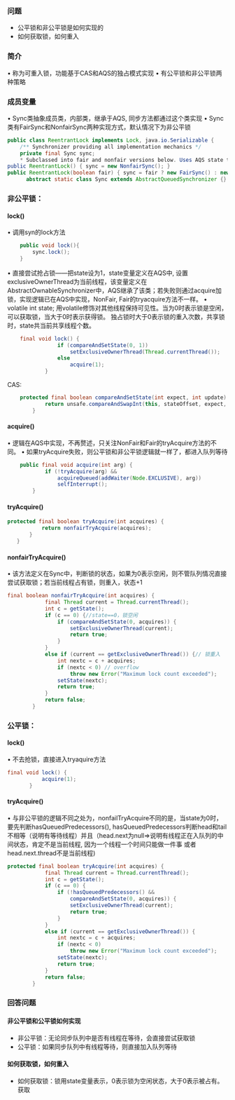 ### 问题
- 公平锁和非公平锁是如何实现的
- 如何获取锁，如何重入
### 简介
• 称为可重入锁，功能基于CAS和AQS的独占模式实现
• 有公平锁和非公平锁两种策略
		
### 成员变量
				

• Sync类抽象成员类，内部类，继承于AQS, 同步方法都通过这个类实现
• Sync类有FairSync和NonfairSync两种实现方式，默认情况下为非公平锁
```java
public class ReentrantLock implements Lock, java.io.Serializable {
    /** Synchronizer providing all implementation mechanics */
    private final Sync sync;
    * Subclassed into fair and nonfair versions below. Uses AQS state to represent the number of holds on the lock.
public ReentrantLock() { sync = new NonfairSync(); }
public ReentrantLock(boolean fair) { sync = fair ? new FairSync() : new NonfairSync(); }
      abstract static class Sync extends AbstractQueuedSynchronizer {}
```
### 非公平锁：
#### lock()
• 调用syn的lock方法
```java
	public void lock(){
		sync.lock();
	}
```
• 直接尝试抢占锁——把state设为1，state变量定义在AQS中, 设置exclusiveOwnerThread为当前线程，该变量定义在AbstractOwnableSynchronizer中，AQS继承了该类；若失败则通过acquire加锁，实现逻辑已在AQS中实现，NonFair, Fair的tryacquire方法不一样。
• volatile int state; 用volatile修饰对其他线程保持可见性。当为0时表示锁是空闲，可以获取锁，当大于0时表示获得锁。 独占锁时大于0表示锁的重入次数，共享锁时，state共当前共享线程个数。
```java
	final void lock() {
	            if (compareAndSetState(0, 1))
	                setExclusiveOwnerThread(Thread.currentThread());
	            else
	                acquire(1);
	        }
```
CAS:
```java
	protected final boolean compareAndSetState(int expect, int update) {
	        return unsafe.compareAndSwapInt(this, stateOffset, expect, update);
	    }
```	    
#### acquire()
• 逻辑在AQS中实现，不再赘述，只关注NonFair和Fair的tryAcquire方法的不同。
• 如果tryAcquire失败，则公平锁和非公平锁逻辑就一样了，都进入队列等待
```java
	public final void acquire(int arg) {
	        if (!tryAcquire(arg) &&
	            acquireQueued(addWaiter(Node.EXCLUSIVE), arg))
	            selfInterrupt();
	    }
```
#### tryAcquire()
```java
protected final boolean tryAcquire(int acquires) {
           return nonfairTryAcquire(acquires);
       }
   }
```
#### nonfairTryAcquire()
• 该方法定义在Sync中，判断锁的状态，如果为0表示空闲，则不管队列情况直接尝试获取锁；若当前线程占有锁，则重入，状态+1
```java
final boolean nonfairTryAcquire(int acquires) {
            final Thread current = Thread.currentThread();
            int c = getState();
            if (c == 0) {//state==0，锁空闲
                if (compareAndSetState(0, acquires)) {
                    setExclusiveOwnerThread(current);
                    return true;
                }
            }
            else if (current == getExclusiveOwnerThread()) {// 锁重入
                int nextc = c + acquires;
                if (nextc < 0) // overflow
                    throw new Error("Maximum lock count exceeded");
                setState(nextc);
                return true;
            }
            return false;
        }
```
### 公平锁：
#### lock()
• 不去抢锁，直接进入tryaquire方法
```java
final void lock() {
           acquire(1);
       }
```
#### tryAcquire()
• 与非公平锁的逻辑不同之处为，nonfailTryAcquire不同的是，当state为0时，要先判断hasQueuedPredecessors(), hasQueuedPredecessors判断head和tail不相等（说明有等待线程）并且（head.next为null=>说明有线程正在入队列的中间状态，肯定不是当前线程, 因为一个线程一个时间只能做一件事 或者 head.next.thread不是当前线程)
```java
protected final boolean tryAcquire(int acquires) {
            final Thread current = Thread.currentThread();
            int c = getState();
            if (c == 0) {
                if (!hasQueuedPredecessors() &&
                    compareAndSetState(0, acquires)) {
                    setExclusiveOwnerThread(current);
                    return true;
                }
            }
            else if (current == getExclusiveOwnerThread()) {
                int nextc = c + acquires;
                if (nextc < 0)
                    throw new Error("Maximum lock count exceeded");
                setState(nextc);
                return true;
            }
            return false;
        }
```
### 回答问题
#### 非公平锁和公平锁如何实现
- 非公平锁：无论同步队列中是否有线程在等待，会直接尝试获取锁
- 公平锁：如果同步队列中有线程等待，则直接加入队列等待
#### 如何获取锁，如何重入
- 如何获取锁：锁用state变量表示，0表示锁为空闲状态，大于0表示被占有。获取
